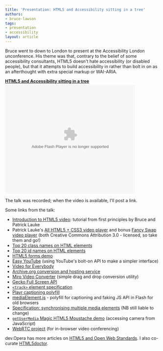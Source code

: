 ```yaml
---
title: 'Presentation: HTML5 and Accessibility sitting in a tree'
authors:
- bruce-lawson
tags:
- presentation
- accessibility
layout: article
---
```


<p>Bruce went to down to London to present at the Accessibility London unconference. His theme was that, contrary to the belief of some accessibility consultants, HTML5 doesn&#39;t hate accessibility (or disabled people), but that it attempts to build accessibility in rather than bolt in on as an afterthought with extra special markup or WAI-ARIA.</p>

<div style="width:425px" id="__ss_9371396"> <strong style="display:block;margin:12px 0 4px"><a href="http://www.slideshare.net/brucelawson/html5-and-accessibility-sitting-in-a-tree" title="HTML5 and Accessibility sitting in a tree" target="_blank">HTML5 and Accessibility sitting in a tree</a></strong> <object id="__sse9371396" width="425" height="355"> <param name="movie" value="http://static.slidesharecdn.com/swf/ssplayer2.swf?doc=bruce-lawson-opera-html5-accessibility-110922025854-phpapp02&amp;stripped_title=html5-and-accessibility-sitting-in-a-tree&amp;userName=brucelawson" /> <param name="allowFullScreen" value="true" /> <param name="allowScriptAccess" value="never" /> <embed name="__sse9371396" src="http://static.slidesharecdn.com/swf/ssplayer2.swf?doc=bruce-lawson-opera-html5-accessibility-110922025854-phpapp02&amp;stripped_title=html5-and-accessibility-sitting-in-a-tree&amp;userName=brucelawson" type="application/x-shockwave-flash" allowfullscreen="true" width="425" height="355" allowscriptaccess="never" /> </object> </div>

<p>The talk was recorded; when the video is available, I&#39;ll post a link.</p>

<p>Some links from the talk:</p>
<ul>
<li><a href="http://dev.opera.com/articles/view/introduction-html5-video/">Introduction to HTML5 video</a>: tutorial from first principles by Bruce and Patrick Lauke</li>
<li>Patrick Lauke&#39;s <a href="http://people.opera.com/patrickl/experiments/webm/fancy-controls/">All HTML5 + CSS3 video player</a> and bonus <a href="http://people.opera.com/patrickl/experiments/webm/fancy-swap/">Fancy Swap video player</a> (both Creative Commons Attribution 3.0 - licensed, so take them and go!)</li>
<li><a href="http://devfiles.myopera.com/articles/572/classlist-url.htm">Top 20 class names on HTML elements</a></li>
<li><a href="http://devfiles.myopera.com/articles/572/idlist-url.htm">Top 20 id names on HTML elements</a></li>
<li><a href="http://people.opera.com/brucel/demo/html5-forms-demo.html">HTML5 forms demo</a></li>
<li><a href="http://icant.co.uk/easy-youtube/">Easy YouTube</a> (using YouTube&#39;s bolt-on API to make a simpler interface)</li>
<li><a href="http://camendesign.com/code/video_for_everybody">Video for Everybody</a></li>
<li><a href="http://www.archive.org/create/">Archive.org conversion and hosting service</a></li>
<li><a href="http://www.mirovideoconverter.com/">Miro Video Converter</a> (simple drag and drop conversion utility)</li>
<li><a href="https://wiki.mozilla.org/Gecko:FullScreenAPI">Gecko Full Screen API</a></li>
<li><a href="http://www.whatwg.org/specs/web-apps/current-work/multipage/video.html#the-track-element"><code>&lt;track&gt;</code> element specification</a></li>
<li><a href="http://www.delphiki.com/html5/playr/">Playr captioning polyfill</a></li>
<li><a href="http://mediaelementjs.com/">mediaElement.js</a> - polyfill for captioning and faking JS API in Flash for old browsers</li>
<li><a href="http://www.whatwg.org/specs/web-apps/current-work/multipage/video.html#synchronising-multiplemedia-elements">Specification: synchronising multiple media elements</a> (NB still liable to change)</li>
<li><a href="HTTP://my.opera.com/core/blog/2011/03/23/webcam-orientation-preview"><code>getUserMedia</code> Magic HTML5 Moustache demo</a> (accessing camera from JavaScript)</li>
<li><a href="http://sites.google.com/site/webrtc/">WebRTC project</a> (for in-browser video conferencing)</li>
</ul>

<p>dev.Opera has more articles on <a href="http://dev.opera.com/articles/tags/open%20web/">HTML5 and Open Web Standards</a>. I also co-curate <a href="http://html5doctor.com/article-archive/">HTML5doctor</a>.</p>


